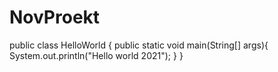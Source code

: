 # NovProekt

public class HelloWorld {
public static void main(String[] args){
System.out.println("Hello world 2021");
}
}
